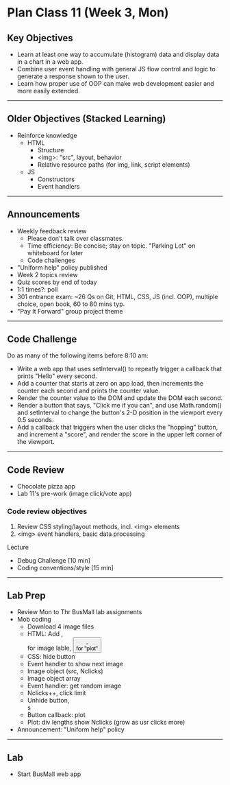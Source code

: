 # Plan Class 11 (Week 3, Mon)

## Key Objectives
- Learn at least one way to accumulate (histogram) data and display data in a chart in a web app.
- Combine user event handling with general JS flow control and logic to generate a response shown to the user.
- Learn how proper use of OOP can make web development easier and more easily extended.

---
## Older Objectives (Stacked Learning)
- Reinforce knowledge
  - HTML
    - Structure
    - &lt;img&gt;: "src", layout, behavior
    - Relative resource paths (for img, link, script elements)
  - JS
    - Constructors
    - Event handlers

---
## Announcements
- Weekly feedback review
  - Please don't talk over classmates.
  - Time efficiency: Be concise; stay on topic. "Parking Lot" on whiteboard for later
  - Code challenges
- "Uniform help" policy published
- Week 2 topics review
- Quiz scores by end of today
- 1:1 times?: poll
- 301 entrance exam: ~26 Qs on Git, HTML, CSS, JS (incl. OOP), multiple choice, open book, 60 to 80 mins typ.
- "Pay It Forward" group project theme

---
## Code Challenge
Do as many of the following items before 8:10 am:
- Write a web app that uses setInterval() to repeatly trigger a callback that prints "Hello" every second.
- Add a counter that starts at zero on app load, then increments the counter each second and prints the counter value.
- Render the counter value to the DOM and update the DOM each second.
- Render a button that says, "Click me if you can", and use Math.random() and setInterval to change the button's 2-D position in the viewport every 0.5 seconds.
- Add a callback that triggers when the user clicks the "hopping" button, and increment a "score", and render the score in the upper left corner of the viewport.

---
## Code Review
- Chocolate pizza app
- Lab 11's pre-work (image click/vote app)

### Code review objectives
1. Review CSS styling/layout methods, incl. &lt;img&gt; elements
2. &lt;img&gt; event handlers, basic data processing

Lecture
- Debug Challenge [10 min]
- Coding conventions/style [15 min]

---
## Lab Prep
- Review Mon to Thr BusMall lab assignments
- Mob coding
  - Download 4 image files
  - HTML: Add <img>, <div> for image lable, <button>, <div> for "plot"
  - CSS: hide button
  - Event handler to show next image
  - Image object (src, Nclicks)
  - Image object array
  - Event handler: get random image
  - Nclicks++, click limit
  - Unhide button, <div>s
  - Button callback: plot
  - Plot: div lengths show Nclicks (grow as usr clicks more)
- Announcement: "Uniform help" policy

---
## Lab
- Start BusMall web app
